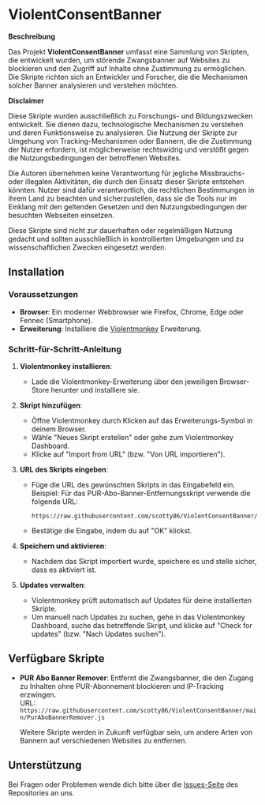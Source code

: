 # ViolentConsentBanner

**Beschreibung**

Das Projekt **ViolentConsentBanner** umfasst eine Sammlung von Skripten, die entwickelt wurden, um störende Zwangsbanner auf Websites zu blockieren und den Zugriff auf Inhalte ohne Zustimmung zu ermöglichen. Die Skripte richten sich an Entwickler und Forscher, die die Mechanismen solcher Banner analysieren und verstehen möchten.

**Disclaimer**

Diese Skripte wurden ausschließlich zu Forschungs- und Bildungszwecken entwickelt. Sie dienen dazu, technologische Mechanismen zu verstehen und deren Funktionsweise zu analysieren. Die Nutzung der Skripte zur Umgehung von Tracking-Mechanismen oder Bannern, die die Zustimmung der Nutzer erfordern, ist möglicherweise rechtswidrig und verstößt gegen die Nutzungsbedingungen der betroffenen Websites.

Die Autoren übernehmen keine Verantwortung für jegliche Missbrauchs- oder illegalen Aktivitäten, die durch den Einsatz dieser Skripte entstehen könnten. Nutzer sind dafür verantwortlich, die rechtlichen Bestimmungen in ihrem Land zu beachten und sicherzustellen, dass sie die Tools nur im Einklang mit den geltenden Gesetzen und den Nutzungsbedingungen der besuchten Webseiten einsetzen.

Diese Skripte sind nicht zur dauerhaften oder regelmäßigen Nutzung gedacht und sollten ausschließlich in kontrollierten Umgebungen und zu wissenschaftlichen Zwecken eingesetzt werden.

## Installation

### Voraussetzungen

- **Browser**: Ein moderner Webbrowser wie Firefox, Chrome, Edge oder Fennec (Smartphone).
- **Erweiterung**: Installiere die [Violentmonkey](https://violentmonkey.github.io/) Erweiterung.

### Schritt-für-Schritt-Anleitung

1. **Violentmonkey installieren**:
   - Lade die Violentmonkey-Erweiterung über den jeweiligen Browser-Store herunter und installiere sie.

2. **Skript hinzufügen**:
   - Öffne Violentmonkey durch Klicken auf das Erweiterungs-Symbol in deinem Browser.
   - Wähle "Neues Skript erstellen" oder gehe zum Violentmonkey Dashboard.
   - Klicke auf "Import from URL" (bzw. "Von URL importieren").

3. **URL des Skripts eingeben**:
   - Füge die URL des gewünschten Skripts in das Eingabefeld ein. Beispiel: Für das PUR-Abo-Banner-Entfernungsskript verwende die folgende URL:
     ```
     https://raw.githubusercontent.com/scotty86/ViolentConsentBanner/main/PurAboBannerRemover.js
     ```
   - Bestätige die Eingabe, indem du auf "OK" klickst.
   
4. **Speichern und aktivieren**:
   - Nachdem das Skript importiert wurde, speichere es und stelle sicher, dass es aktiviert ist.

5. **Updates verwalten**:
   - Violentmonkey prüft automatisch auf Updates für deine installierten Skripte.
   - Um manuell nach Updates zu suchen, gehe in das Violentmonkey Dashboard, suche das betreffende Skript, und klicke auf "Check for updates" (bzw. "Nach Updates suchen").

## Verfügbare Skripte

- **PUR Abo Banner Remover**: Entfernt die Zwangsbanner, die den Zugang zu Inhalten ohne PUR-Abonnement blockieren und IP-Tracking erzwingen.  
  URL: `https://raw.githubusercontent.com/scotty86/ViolentConsentBanner/main/PurAboBannerRemover.js`
  
  Weitere Skripte werden in Zukunft verfügbar sein, um andere Arten von Bannern auf verschiedenen Websites zu entfernen.

## Unterstützung

Bei Fragen oder Problemen wende dich bitte über die [Issues-Seite](https://github.com/scotty86/ViolentConsentBanner/issues) des Repositories an uns.
